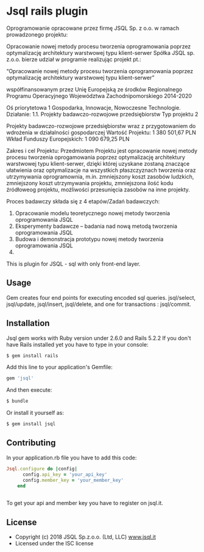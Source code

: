 # Jsql rails plugin

Oprogramowanie opracowane przez firmę JSQL Sp. z o.o. w ramach prowadzonego projektu:

Opracowanie nowej metody procesu tworzenia oprogramowania poprzez optymalizację architektury warstwowej typu klient-serwer
Spółka JSQL sp. z.o.o. bierze udział w programie realizując projekt pt.:

“Opracowanie nowej metody procesu tworzenia oprogramowania poprzez optymalizację architektury warstwowej typu klient-serwer”

współfinansowanym przez Unię Europejską ze środków Regionalnego Programu Operacyjnego Województwa Zachodnipomorskiego 2014-2020

Oś priorytetowa 1 Gospodarka, Innowacje, Nowoczesne Technologie.
Działanie: 1.1. Projekty badawczo-rozwojowe przedsiębiorstw
Typ projektu 2

Projekty badawczo-rozwojowe przedsiębiorstw wraz z przygotowaniem do wdrożenia w działalności gospodarczej
Wartość Projektu: 1 380 501,67 PLN
Wkład Funduszy Europejskich: 1 090 679,25 PLN

Zakres i cel Projektu:
Przedmiotem Projektu jest opracowanie nowej metody procesu tworzenia oprogamowania poprzez optymalizację architektury warstwowej typu klient-serwer, dzięki której uzyskane zostaną znaczące ułatwienia oraz optymalizacje na wszystkich płaszczyznach tworzenia oraz utrzymywania oprogramownia, m.in. zmniejszony koszt zasobów ludzkich, zmniejszony koszt utrzymywania projektu, zmniejszona ilość kodu źródłoweog projektu, możliwości przesunięcia zasobów na inne projekty.

Proces badawczy składa się z 4 etapów/Zadań badawczych:
1. Opracowanie modelu teoretycznego nowej metody tworzenia oprogramowania JSQL
2. Eksperymenty badawcze – badania nad nową metodą tworzenia oprogramowania JSQL
3. Budowa i demonstracja prototypu nowej metody tworzenia oprogramowania JSQL
4. 
This is plugin for JSQL - sql with only front-end layer. 

## Usage
Gem creates four end points for executing encoded sql queries.
jsql/select, jsql/update, jsql/insert, jsql/delete, and one for 
transactions : jsql/commit.

## Installation
Jsql gem works with Ruby version under 2.6.0 and Rails 5.2.2
If you don't have Rails installed yet you have to type in your console:
```bash
$ gem install rails
```
Add this line to your application's Gemfile:

```ruby
gem 'jsql'
```

And then execute:
```bash
$ bundle
```

Or install it yourself as:
```bash
$ gem install jsql
```

## Contributing
In your application.rb file you have to add this code:
```ruby
Jsql.configure do |config|
      config.api_key = 'your_api_key'
      config.member_key = 'your_member_key'
    end
    
```
To get your api and member key you have to register on jsql.it.
## License

 * Copyright (c) 2018 JSQL Sp.z.o.o. (Ltd, LLC) www.jsql.it
 * Licensed under the ISC license

